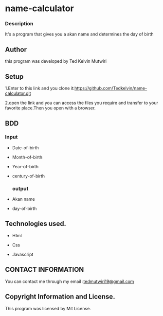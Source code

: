 # name-calculator

### Description

It's a program that gives you a akan name and determines the day of birth

## Author
this program was developed by Ted Kelvin Mutwiri

## Setup
1.Enter to this link and you clone it:https://github.com/Tedkelvin/name-calculator.git

2.open the link and you can access the files you require and transfer to your favorite place.Then you open with a browser.

## BDD
   ### Input

* Date-of-birth

* Month-of-birth

* Year-of-birth

* century-of-birth

   ### output

* Akan name

* day-of-birth

## Technologies used.

* Html

* Css

* Javascript

## CONTACT INFORMATION

You can contact me through my email :<a>tedmutwiri19@gmail.com</a>

## Copyright Information and License.

This program was licensed by Mit License.
